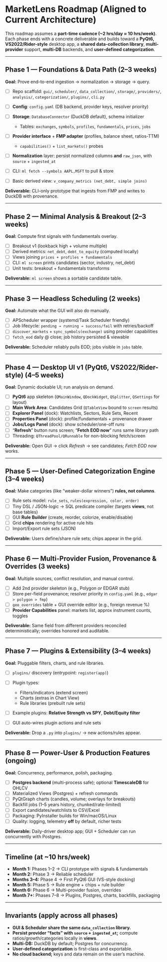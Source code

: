 # MarketLens Roadmap (Aligned to Current Architecture)

This roadmap assumes a **part-time cadence (~2 hrs/day ≈ 10 hrs/week)**.
Each phase ends with a concrete deliverable and builds toward a **PyQt6, VS2022/Rider-style** desktop app, a **shared data-collection library**, **multi-provider** support, **multi-DB** backends, and **user-defined categorization**.

---

## Phase 1 — Foundations & Data Path (2–3 weeks)

**Goal:** Prove end-to-end ingestion → normalization → storage → query.

* [ ] Repo scaffold:
  `gui/`, `scheduler/`, `data_collection/`, `storage/`, `providers/`, `analysis/`, `categorization/`, `plugins/`, `cli.py`
* [ ] **Config**: `config.yaml` (DB backend, provider keys, resolver priority)
* [ ] **Storage**: `DatabaseConnector` (DuckDB default), schema initializer

  * Tables: `exchanges`, `symbols`, `profiles`, `fundamentals`, `prices`, `jobs`
* [ ] **Provider interface** + **FMP adapter** (profiles, balance sheet, ratios-TTM)
  + `capabilities()` + `list_markets()` probes
* [ ] **Normalization** layer: persist normalized columns **and** `raw_json`, with `source` + `ingested_at`
* [ ] CLI: `ml fetch --symbols AAPL,MSFT` to pull & store
* [ ] Basic derived view: `v_company_metrics (net_debt, simple joins)`

**Deliverable:** CLI-only prototype that ingests from FMP and writes to DuckDB with provenance.

---

## Phase 2 — Minimal Analysis & Breakout (2–3 weeks)

**Goal:** Compute first signals with fundamentals overlay.

* [ ] Breakout v1 (lookback high + volume multiple)
* [ ] Derived metrics: `net_debt`, `debt_to_equity` (computed locally)
* [ ] Views joining `prices + profiles + fundamentals`
* [ ] CLI: `ml screen` prints candidates (sector, industry, net_debt)
* [ ] Unit tests: breakout + fundamentals transforms

**Deliverable:** `ml screen` shows a sortable candidate table.

---

## Phase 3 — Headless Scheduling (2 weeks)

**Goal:** Automate what the GUI will also do manually.

* [ ] APScheduler wrapper (systemd/Task Scheduler friendly)
* [ ] Job lifecycle: `pending → running → success/fail` with retries/backoff
* [ ] `discover_markets` + `sync_symbols(exchange)` using provider capabilities
* [ ] `fetch_eod` daily @ close; job history persisted & viewable

**Deliverable:** Scheduler reliably pulls EOD; jobs visible in `jobs` table.

---

## Phase 4 — Desktop UI v1 (PyQt6, VS2022/Rider-style) (4–5 weeks)

**Goal:** Dynamic dockable UI; run analysis on demand.

* [ ] **PyQt6** app skeleton (`QMainWindow`, `QDockWidget`, `QSplitter`, `QSettings` for layout)
* [ ] **Main Work Area**: Candidates Grid (`QTableView` bound to `screen` results)
* [ ] **Explorer Panel** (dock): Watchlists, Sectors, Rule Sets, Recent
* [ ] **Properties Panel** (dock): profile/fundamentals + provenance drawer
* [ ] **Jobs/Logs Panel** (dock): show scheduler/one-off runs
* [ ] “**Refresh**” button runs screen; “**Fetch EOD now**” runs same library path
* [ ] Threading: `QThreadPool/QRunnable` for non-blocking fetch/screen

**Deliverable:** Open GUI → click *Refresh* → see candidates; *Fetch EOD now* works.

---

## Phase 5 — User-Defined Categorization Engine (3–4 weeks)

**Goal:** Make categories (like “weaker-dollar winners”) **rules, not columns**.

* [ ] Rule sets model: `rule_sets`, `rules(expression, color, order)`
* [ ] Tiny DSL / JSON-logic → SQL predicate compiler (targets **views**, not base tables)
* [ ] GUI **Rule Builder** (create, reorder, colorize, enable/disable)
* [ ] Grid **chips** rendering for active rule hits
* [ ] Import/Export rule sets (JSON)

**Deliverable:** Users define/share rule sets; chips appear in the grid.

---

## Phase 6 — Multi-Provider Fusion, Provenance & Overrides (3 weeks)

**Goal:** Multiple sources, conflict resolution, and manual control.

* [ ] Add 2nd provider skeleton (e.g., Polygon *or* EDGAR stub)
* [ ] Store per-field provenance; resolver priority in `config.yaml` (e.g., `edgar > polygon > fmp`)
* [ ] `geo_overrides` table + GUI override editor (e.g., foreign revenue %)
* [ ] **Provider Capabilities** panel: markets list, approx instrument counts, toggles

**Deliverable:** Same field from different providers reconciled deterministically; overrides honored and auditable.

---

## Phase 7 — Plugins & Extensibility (3–4 weeks)

**Goal:** Pluggable filters, charts, and rule libraries.

* [ ] `plugins/` discovery (entrypoint: `register(app)`)
* [ ] Plugin types:

  * Filters/indicators (extend screen)
  * Charts (extras in Chart View)
  * Rule libraries (prebuilt rule sets)
* [ ] Example plugins: **Relative Strength vs SPY**, **Debt/Equity filter**
* [ ] GUI auto-wires plugin actions and rule sets

**Deliverable:** Drop a `.py` into `plugins/` → new actions/rules appear.

---

## Phase 8 — Power-User & Production Features (ongoing)

**Goal:** Concurrency, performance, polish, packaging.

* [ ] **Postgres backend** (multi-process safe); optional **TimescaleDB** for OHLCV
* [ ] Materialized Views (Postgres) + refresh commands
* [ ] PyQtGraph charts (candles, volume; overlays for breakouts)
* [ ] Backfill jobs (1–5 years history, chunked/rate-limited)
* [ ] Export candidates/watchlists to CSV/Excel
* [ ] Packaging: PyInstaller builds for Win/macOS/Linux
* [ ] Quality: logging, telemetry **off** by default, richer tests

**Deliverable:** Daily-driver desktop app; GUI + Scheduler can run concurrently with Postgres.

---

## Timeline (at ~10 hrs/week)

* **Month 1:** Phases 1–2 → CLI prototype with signals & fundamentals
* **Month 2:** Phase 3 → Reliable scheduler
* **Months 3–4:** Phase 4 → First PyQt6 GUI (VS-style docking)
* **Month 5:** Phase 5 → Rule engine + chips + rule builder
* **Month 6:** Phase 6 → Multi-provider fusion, overrides
* **Month 7+:** Phases 7–8 → Plugins, Postgres, charts, backfills, packaging

---

## Invariants (apply across all phases)

* **GUI & Scheduler share the same `data_collection` library.**
* **Persist provider “facts” with `source` + `ingested_at`;** compute ratios/growth/categories locally in **views**.
* **Multi-DB:** DuckDB by default; Postgres for concurrency.
* **User-defined categorization** is first-class and exportable.
* **No cloud backend;** keys and data remain on the user’s machine.
